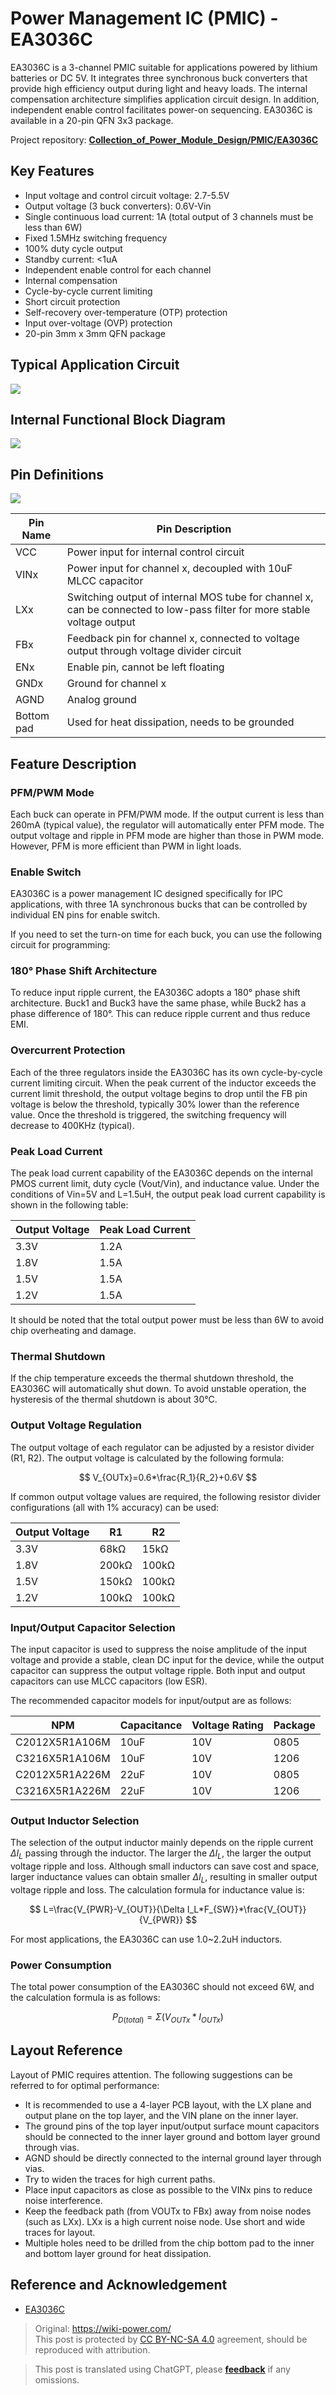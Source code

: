 # Power Management IC (PMIC) - EA3036C

EA3036C is a 3-channel PMIC suitable for applications powered by lithium batteries or DC 5V. It integrates three synchronous buck converters that provide high efficiency output during light and heavy loads. The internal compensation architecture simplifies application circuit design. In addition, independent enable control facilitates power-on sequencing. EA3036C is available in a 20-pin QFN 3x3 package.

Project repository: [**Collection_of_Power_Module_Design/PMIC/EA3036C**](https://github.com/linyuxuanlin/Collection_of_Power_Module_Design/tree/main/PMIC/EA3036C)

## Key Features

- Input voltage and control circuit voltage: 2.7-5.5V
- Output voltage (3 buck converters): 0.6V-Vin
- Single continuous load current: 1A (total output of 3 channels must be less than 6W)
- Fixed 1.5MHz switching frequency
- 100% duty cycle output
- Standby current: <1uA
- Independent enable control for each channel
- Internal compensation
- Cycle-by-cycle current limiting
- Short circuit protection
- Self-recovery over-temperature (OTP) protection
- Input over-voltage (OVP) protection
- 20-pin 3mm x 3mm QFN package

## Typical Application Circuit

![](https://wiki-media-1253965369.cos.ap-guangzhou.myqcloud.com/img/20220417095917.png)

## Internal Functional Block Diagram

![](https://wiki-media-1253965369.cos.ap-guangzhou.myqcloud.com/img/20220417001936.png)

## Pin Definitions

![](https://wiki-media-1253965369.cos.ap-guangzhou.myqcloud.com/img/20220416234110.png)

| Pin Name   | Pin Description                                                                                                         |
| ---------- | ----------------------------------------------------------------------------------------------------------------------- |
| VCC        | Power input for internal control circuit                                                                                |
| VINx       | Power input for channel x, decoupled with 10uF MLCC capacitor                                                           |
| LXx        | Switching output of internal MOS tube for channel x, can be connected to low-pass filter for more stable voltage output |
| FBx        | Feedback pin for channel x, connected to voltage output through voltage divider circuit                                 |
| ENx        | Enable pin, cannot be left floating                                                                                     |
| GNDx       | Ground for channel x                                                                                                    |
| AGND       | Analog ground                                                                                                           |
| Bottom pad | Used for heat dissipation, needs to be grounded                                                                         |

## Feature Description

### PFM/PWM Mode

Each buck can operate in PFM/PWM mode. If the output current is less than 260mA (typical value), the regulator will automatically enter PFM mode. The output voltage and ripple in PFM mode are higher than those in PWM mode. However, PFM is more efficient than PWM in light loads.

### Enable Switch

EA3036C is a power management IC designed specifically for IPC applications, with three 1A synchronous bucks that can be controlled by individual EN pins for enable switch.

If you need to set the turn-on time for each buck, you can use the following circuit for programming:

### 180° Phase Shift Architecture

To reduce input ripple current, the EA3036C adopts a 180° phase shift architecture. Buck1 and Buck3 have the same phase, while Buck2 has a phase difference of 180°. This can reduce ripple current and thus reduce EMI.

### Overcurrent Protection

Each of the three regulators inside the EA3036C has its own cycle-by-cycle current limiting circuit. When the peak current of the inductor exceeds the current limit threshold, the output voltage begins to drop until the FB pin voltage is below the threshold, typically 30% lower than the reference value. Once the threshold is triggered, the switching frequency will decrease to 400KHz (typical).

### Peak Load Current

The peak load current capability of the EA3036C depends on the internal PMOS current limit, duty cycle (Vout/Vin), and inductance value. Under the conditions of Vin=5V and L=1.5uH, the output peak load current capability is shown in the following table:

| Output Voltage | Peak Load Current |
| -------------- | ----------------- |
| 3.3V           | 1.2A              |
| 1.8V           | 1.5A              |
| 1.5V           | 1.5A              |
| 1.2V           | 1.5A              |

It should be noted that the total output power must be less than 6W to avoid chip overheating and damage.

### Thermal Shutdown

If the chip temperature exceeds the thermal shutdown threshold, the EA3036C will automatically shut down. To avoid unstable operation, the hysteresis of the thermal shutdown is about 30°C.

### Output Voltage Regulation

The output voltage of each regulator can be adjusted by a resistor divider (R1, R2). The output voltage is calculated by the following formula:

$$
V_{OUTx}=0.6*\frac{R_1}{R_2}+0.6V
$$

If common output voltage values are required, the following resistor divider configurations (all with 1% accuracy) can be used:

| Output Voltage | R1    | R2    |
| -------------- | ----- | ----- |
| 3.3V           | 68kΩ  | 15kΩ  |
| 1.8V           | 200kΩ | 100kΩ |
| 1.5V           | 150kΩ | 100kΩ |
| 1.2V           | 100kΩ | 100kΩ |

### Input/Output Capacitor Selection

The input capacitor is used to suppress the noise amplitude of the input voltage and provide a stable, clean DC input for the device, while the output capacitor can suppress the output voltage ripple. Both input and output capacitors can use MLCC capacitors (low ESR).

The recommended capacitor models for input/output are as follows:

| NPM            | Capacitance | Voltage Rating | Package |
| -------------- | ----------- | -------------- | ------- |
| C2012X5R1A106M | 10uF        | 10V            | 0805    |
| C3216X5R1A106M | 10uF        | 10V            | 1206    |
| C2012X5R1A226M | 22uF        | 10V            | 0805    |
| C3216X5R1A226M | 22uF        | 10V            | 1206    |

### Output Inductor Selection

The selection of the output inductor mainly depends on the ripple current $\Delta I_L$ passing through the inductor. The larger the $\Delta I_L$, the larger the output voltage ripple and loss. Although small inductors can save cost and space, larger inductance values can obtain smaller $\Delta I_L$, resulting in smaller output voltage ripple and loss. The calculation formula for inductance value is:

$$
L=\frac{V_{PWR}-V_{OUT}}{\Delta I_L*F_{SW}}*\frac{V_{OUT}}{V_{PWR}}
$$

For most applications, the EA3036C can use 1.0~2.2uH inductors.

### Power Consumption

The total power consumption of the EA3036C should not exceed 6W, and the calculation formula is as follows:

$$
P_{D(total)}=\Sigma (V_{OUTx}*I_{OUTx})
$$

## Layout Reference

Layout of PMIC requires attention. The following suggestions can be referred to for optimal performance:

- It is recommended to use a 4-layer PCB layout, with the LX plane and output plane on the top layer, and the VIN plane on the inner layer.
- The ground pins of the top layer input/output surface mount capacitors should be connected to the inner layer ground and bottom layer ground through vias.
- AGND should be directly connected to the internal ground layer through vias.
- Try to widen the traces for high current paths.
- Place input capacitors as close as possible to the VINx pins to reduce noise interference.
- Keep the feedback path (from VOUTx to FBx) away from noise nodes (such as LXx). LXx is a high current noise node. Use short and wide traces for layout.
- Multiple holes need to be drilled from the chip bottom pad to the inner and bottom layer ground for heat dissipation.

## Reference and Acknowledgement

- [EA3036C](http://www.everanalog.com/Product/ProductEA3036CDetailInfo.aspx)

> Original: <https://wiki-power.com/>  
> This post is protected by [CC BY-NC-SA 4.0](https://creativecommons.org/licenses/by/4.0/deed.en) agreement, should be reproduced with attribution.

> This post is translated using ChatGPT, please [**feedback**](https://github.com/linyuxuanlin/Wiki_MkDocs/issues/new) if any omissions.
